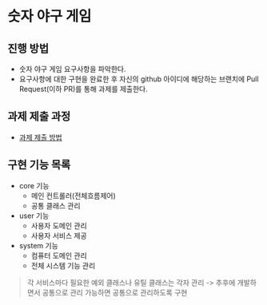 # 숫자 야구 게임
## 진행 방법
* 숫자 야구 게임 요구사항을 파악한다.
* 요구사항에 대한 구현을 완료한 후 자신의 github 아이디에 해당하는 브랜치에 Pull Request(이하 PR)를 통해 과제를 제출한다.

## 과제 제출 과정
* [과제 제출 방법](https://github.com/next-step/nextstep-docs/tree/master/precourse)

## 구현 기능 목록

- core 기능 
  - 메인 컨트롤러(전체흐름제어)
  - 공통 클래스 관리
- user 기능
  - 사용자 도메인 관리
  - 사용자 서비스 제공  
- system 기능
  - 컴퓨터 도메인 관리
  - 전체 시스템 기능 관리

> 각 서비스마다 필요한 예외 클래스나 유틸 클래스는 각자 관리 
> -> 추후에 개발하면서 공통으로 관리 가능하면 공통으로 관리하도록 구현